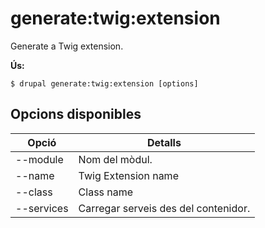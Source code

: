# generate:twig:extension
Generate a Twig extension.

**Ús:**
```
$ drupal generate:twig:extension [options]
```

## Opcions disponibles
Opció | Detalls
-------|-------------
--module | Nom del mòdul.
--name | Twig Extension name
--class | Class name
--services | Carregar serveis des del contenidor.
